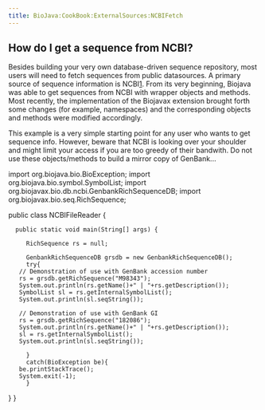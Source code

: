 ```yaml
---
title: BioJava:CookBook:ExternalSources:NCBIFetch
---
```


How do I get a sequence from NCBI?
----------------------------------

Besides building your very own database-driven sequence repository, most
users will need to fetch sequences from public datasources. A primary
source of sequence information is NCBI[1](http://www.ncbi.nlm.nih.gov).
From its very beginning, Biojava was able to get sequences from NCBI
with wrapper objects and methods. Most recently, the implementation of
the Biojavax extension brought forth some changes (for example,
namespaces) and the corresponding objects and methods were modified
accordingly.

This example is a very simple starting point for any user who wants to
get sequence info. However, beware that NCBI is looking over your
shoulder and might limit your access if you are too greedy of their
bandwith. Do not use these objects/methods to build a mirror copy of
GenBank...

<java> import org.biojava.bio.BioException; import
org.biojava.bio.symbol.SymbolList; import
org.biojavax.bio.db.ncbi.GenbankRichSequenceDB; import
org.biojavax.bio.seq.RichSequence;

public class NCBIFileReader {

`  public static void main(String[] args) {`  
`       `  
`     RichSequence rs = null;`  
`       `  
`     GenbankRichSequenceDB grsdb = new GenbankRichSequenceDB();`  
`     try{`  
`   // Demonstration of use with GenBank accession number`  
`   rs = grsdb.getRichSequence("M98343");`  
`   System.out.println(rs.getName()+" | "+rs.getDescription());`  
`   SymbolList sl = rs.getInternalSymbolList();`  
`   System.out.println(sl.seqString());`  
`           `  
`   // Demonstration of use with GenBank GI`  
`   rs = grsdb.getRichSequence("182086");           `  
`   System.out.println(rs.getName()+" | "+rs.getDescription());`  
`   sl = rs.getInternalSymbolList();`  
`   System.out.println(sl.seqString());`

`     }`  
`     catch(BioException be){`  
`   be.printStackTrace();`  
`   System.exit(-1);`  
`     }`

} } </java>

